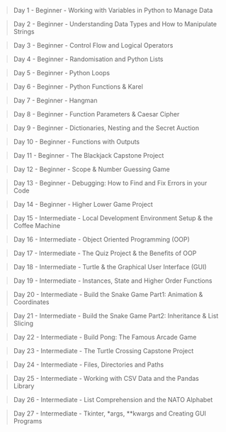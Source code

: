 > Day 1 - Beginner - Working with Variables in Python to Manage Data

> Day 2 - Beginner - Understanding Data Types and How to Manipulate Strings

> Day 3 - Beginner - Control Flow and Logical Operators

> Day 4 - Beginner - Randomisation and Python Lists

> Day 5 - Beginner - Python Loops

> Day 6 - Beginner - Python Functions & Karel

> Day 7 - Beginner - Hangman

> Day 8 - Beginner - Function Parameters & Caesar Cipher

> Day 9 - Beginner - Dictionaries, Nesting and the Secret Auction

> Day 10 - Beginner - Functions with Outputs

> Day 11 - Beginner - The Blackjack Capstone Project

> Day 12 - Beginner - Scope & Number Guessing Game

> Day 13 - Beginner - Debugging: How to Find and Fix Errors in your Code

> Day 14 - Beginner - Higher Lower Game Project

> Day 15 - Intermediate - Local Development Environment Setup & the Coffee Machine

> Day 16 - Intermediate - Object Oriented Programming (OOP)

> Day 17 - Intermediate - The Quiz Project & the Benefits of OOP

> Day 18 - Intermediate - Turtle & the Graphical User Interface (GUI)

> Day 19 - Intermediate - Instances, State and Higher Order Functions

> Day 20 - Intermediate - Build the Snake Game Part1: Animation & Coordinates

> Day 21 - Intermediate - Build the Snake Game Part2: Inheritance & List Slicing

> Day 22 - Intermediate - Build Pong: The Famous Arcade Game

> Day 23 - Intermediate - The Turtle Crossing Capstone Project

> Day 24 - Intermediate - Files, Directories and Paths

> Day 25 - Intermediate - Working with CSV Data and the Pandas Library

> Day 26 - Intermediate - List Comprehension and the NATO Alphabet

> Day 27 - Intermediate - Tkinter, *args, **kwargs and Creating GUI Programs


